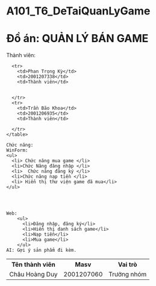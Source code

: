 # A101_T6_DeTaiQuanLyGame
# Đồ án: QUẢN LÝ BÁN GAME
<html>
  <body>
  <div>
    Thành viên: 
    <table>
      <tr>
        <th>Tên thành viên</th>
        <th>Masv</th>
        <th>Vai trò</th>
      </tr>
      <tr>
        <td>Châu Hoàng Duy</td>
        <td>2001207060</td>
        <td>Trưởng nhóm</td>
      </tr>
      
      <tr>
        <td>Phan Trọng Kỳ</td>
        <td>2001207338</td>
        <td>Thành viên</td>
        
        
      </tr>
      <tr>
        <td>Trần Bão Khoa</td>
        <td>2001206935</td>
        <td>Thành viên</td>
        
      </tr>
    </table>  
  </div>  
  
    
    
    Chức năng: 
    WinForm:
    <ul>
      <li> Chức năng mua game </li>
      <li>Chức Năng đăng nhập </li>
      <li>  Chức năng đăng ký </li>
      <li>Chức năng nạp tiền </li>
      <li> Hiển thị thư viện game đã mua</li>
    </ul>
      
  
    
     
    Web: 
        <ul>
          <li>Đăng nhập, đăng ký</li>
          <li>Hiển thị danh sách game</li>
          <li>Nạp tiền</li>
          <li>Mua game</li>
        </ul>
    AI: Gợi ý sản phẩm đi kèm.
      
  </body>
</html>
